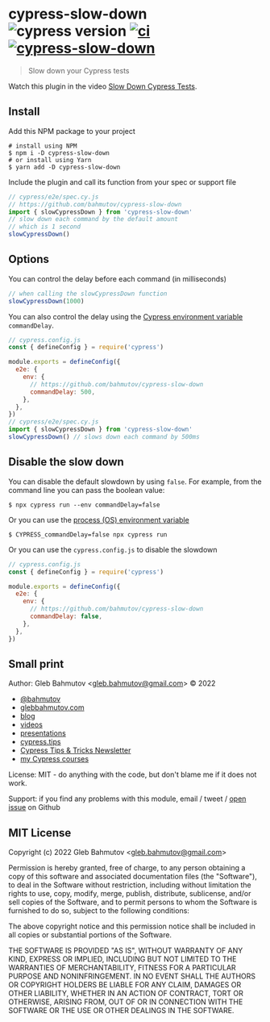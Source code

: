 # cypress-slow-down ![cypress version](https://img.shields.io/badge/cypress-10.3.1-brightgreen) [![ci](https://github.com/bahmutov/cypress-slow-down/actions/workflows/ci.yml/badge.svg?branch=main)](https://github.com/bahmutov/cypress-slow-down/actions/workflows/ci.yml) [![cypress-slow-down](https://img.shields.io/endpoint?url=https://dashboard.cypress.io/badge/simple/q3727b&style=flat&logo=cypress)](https://dashboard.cypress.io/projects/q3727b/runs)

> Slow down your Cypress tests

Watch this plugin in the video [Slow Down Cypress Tests](https://youtu.be/lxx-_nAkQo8).

## Install

Add this NPM package to your project

```text
# install using NPM
$ npm i -D cypress-slow-down
# or install using Yarn
$ yarn add -D cypress-slow-down
```

Include the plugin and call its function from your spec or support file

```js
// cypress/e2e/spec.cy.js
// https://github.com/bahmutov/cypress-slow-down
import { slowCypressDown } from 'cypress-slow-down'
// slow down each command by the default amount
// which is 1 second
slowCypressDown()
```

## Options

You can control the delay before each command (in milliseconds)

```js
// when calling the slowCypressDown function
slowCypressDown(1000)
```

You can also control the delay using the [Cypress environment variable](https://on.cypress.io/environment-variables) `commandDelay`.

```js
// cypress.config.js
const { defineConfig } = require('cypress')

module.exports = defineConfig({
  e2e: {
    env: {
      // https://github.com/bahmutov/cypress-slow-down
      commandDelay: 500,
    },
  },
})
// cypress/e2e/spec.cy.js
import { slowCypressDown } from 'cypress-slow-down'
slowCypressDown() // slows down each command by 500ms
```

## Disable the slow down

You can disable the default slowdown by using `false`. For example, from the command line you can pass the boolean value:

```
$ npx cypress run --env commandDelay=false
```

Or you can use the [process (OS) environment variable](https://en.wikipedia.org/wiki/Environment_variable)

```
$ CYPRESS_commandDelay=false npx cypress run
```

Or you can use the `cypress.config.js` to disable the slowdown

```js
// cypress.config.js
const { defineConfig } = require('cypress')

module.exports = defineConfig({
  e2e: {
    env: {
      // https://github.com/bahmutov/cypress-slow-down
      commandDelay: false,
    },
  },
})
```

## Small print

Author: Gleb Bahmutov &lt;gleb.bahmutov@gmail.com&gt; &copy; 2022

- [@bahmutov](https://twitter.com/bahmutov)
- [glebbahmutov.com](https://glebbahmutov.com)
- [blog](https://glebbahmutov.com/blog)
- [videos](https://www.youtube.com/glebbahmutov)
- [presentations](https://slides.com/bahmutov)
- [cypress.tips](https://cypress.tips)
- [Cypress Tips & Tricks Newsletter](https://cypresstips.substack.com/)
- [my Cypress courses](https://cypress.tips/courses)

License: MIT - do anything with the code, but don't blame me if it does not work.

Support: if you find any problems with this module, email / tweet /
[open issue](https://github.com/bahmutov/cypress-slow-down/issues) on Github

## MIT License

Copyright (c) 2022 Gleb Bahmutov &lt;gleb.bahmutov@gmail.com&gt;

Permission is hereby granted, free of charge, to any person
obtaining a copy of this software and associated documentation
files (the "Software"), to deal in the Software without
restriction, including without limitation the rights to use,
copy, modify, merge, publish, distribute, sublicense, and/or sell
copies of the Software, and to permit persons to whom the
Software is furnished to do so, subject to the following
conditions:

The above copyright notice and this permission notice shall be
included in all copies or substantial portions of the Software.

THE SOFTWARE IS PROVIDED "AS IS", WITHOUT WARRANTY OF ANY KIND,
EXPRESS OR IMPLIED, INCLUDING BUT NOT LIMITED TO THE WARRANTIES
OF MERCHANTABILITY, FITNESS FOR A PARTICULAR PURPOSE AND
NONINFRINGEMENT. IN NO EVENT SHALL THE AUTHORS OR COPYRIGHT
HOLDERS BE LIABLE FOR ANY CLAIM, DAMAGES OR OTHER LIABILITY,
WHETHER IN AN ACTION OF CONTRACT, TORT OR OTHERWISE, ARISING
FROM, OUT OF OR IN CONNECTION WITH THE SOFTWARE OR THE USE OR
OTHER DEALINGS IN THE SOFTWARE.
